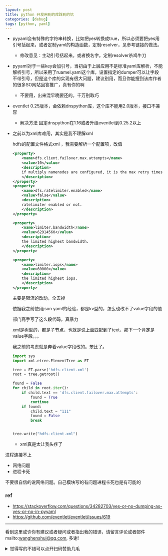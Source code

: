 ```yaml
---
layout: post
title: python 开发用到的库踩到的坑
categories: [debug]
tags: [python, yaml]
---
```

  


 

- pyyaml会有特殊的字符串转换，比如把yes转换成true，所以必须要把yes用引号括起来，或者定制yaml的构造函数，定制resolver，见参考链接的做法。
  
  - 修改意见：主动引号括起来。或者换名字。定制resolver杀鸡牛刀
  
- pyyaml对于一些key会加引号，当初由于上层应用不是标准yaml库解析，不能解析引号，所以采用了ruamel.yaml这个库，设置指定的dumper可以让字段不带引号，但是这个库的实现有很大问题，建议别用，而且你能搜到该库作者的很多SO网站回答推广，真有你的啊
  
  - 不要用，出来混早晚要还的。千万别取巧
  
- eventlet 0.25版本，会依赖dnspython库，这个库不能用2.0版本，接口不兼容
  
  - 解决方法 固定dnspython在1.16或者升级eventlet到0.25.2以上
  
- 之前以为xml库难用，其实是我不理解xml

  hdfs的配置文件格式xml ，我需要解析一个配置项，改值

  ```xml
  <property>
      <name>dfs.client.failover.max.attempts</name>
      <value>10</value>
      <description>
      if multiply namenodes are configured, it is the max retry times when the dfs client try to issue a RPC call. default is 75.
      </description>
  </property>
  <property>
      <name>dfs.ratelimiter.enabled</name>
      <value>false</value>
      <description>
      ratelimiter enabled or not.
      </description>
  </property>
  
  <property>
      <name>limiter.bandwidth</name>
      <value>62914560</value>
      <description>
      the limited highest bandwidth.
      </description>
  </property>
  
  <property>
      <name>limiter.iops</name>
      <value>60000</value>
      <description>
      the limited highest iops.
      </description>
  </property>
  
  ```

  主要是限流的改动，全去掉

  依据我之前使用json yaml的经验，都是kv型的，怎么也改不了value字段的值

  部门高手写了这么段代码，真暴力

  xml是树型的，都是子节点，也就是说上面匹配到了text，那下一个肯定是value字段。。。

  我之前的考虑就是奔着value字段改的。笨比了。

  ```python
  import sys
  import xml.etree.ElementTree as ET
  
  tree = ET.parse('hdfs-client.xml')
  root = tree.getroot()
  
  found = False
  for child in root.iter():
      if child.text == 'dfs.client.failover.max.attempts':
          found = True
          continue
      if found:
          child.text = "111"
          found = False
          break
  
  
  tree.write("hdfs-client.xml")
  
  ```

  

  - xml真是太让我头疼了







进程连接不上

- 网络问题
- 进程卡死 

不要很自信的说网络问题。自己模块写的有问题进程卡死也是有可能的

### ref

- https://stackoverflow.com/questions/34282703/yes-or-no-dumping-as-yes-or-no-in-pyyaml
- https://github.com/eventlet/eventlet/issues/619



---

看到这里或许你有建议或者疑问或者指出我的错误，请留言评论或者邮件mailto:wanghenshui@qq.com, 多谢! 
<details>
<summary>觉得写的不错可以点开扫码赞助几毛</summary>
![微信转账](https://wanghenshui.github.io/assets/wepay.png)
</details>